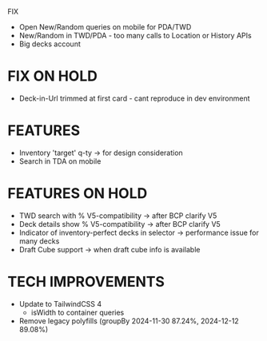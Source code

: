  FIX
- Open New/Random queries on mobile for PDA/TWD
- New/Random in TWD/PDA - too many calls to Location or History APIs
- Big decks account

# FIX ON HOLD
- Deck-in-Url trimmed at first card - cant reproduce in dev environment

# FEATURES
- Inventory 'target' q-ty -> for design consideration
- Search in TDA on mobile

# FEATURES ON HOLD
- TWD search with % V5-compatibility -> after BCP clarify V5
- Deck details show % V5-compatibility -> after BCP clarify V5
- Indicator of inventory-perfect decks in selector -> performance issue for many decks
- Draft Cube support -> when draft cube info is available

# TECH IMPROVEMENTS
- Update to TailwindCSS 4
  - isWidth to container queries
- Remove legacy polyfills (groupBy 2024-11-30 87.24%, 2024-12-12 89.08%)
